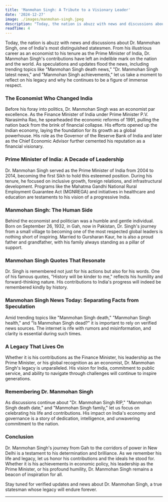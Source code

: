 ```yaml
---
title: 'Manmohan Singh: A Tribute to a Visionary Leader'
date: '2024-12-27'
image: ./images/manmohan-singh.jpeg
description: "Today, the nation is abuzz with news and discussions about Dr. Manmohan Singh, one of India's most distinguished statesme. From his illustrious career as an economist to his tenure as the Prime Minister of India, Dr. Manmohan Singh's contributions have left an indelible mark on the nation and the world."
readTime: 4
---
```


Today, the nation is abuzz with news and discussions about Dr. Manmohan Singh, one of India's most distinguished statesmen. From his illustrious career as an economist to his tenure as the Prime Minister of India, Dr. Manmohan Singh's contributions have left an indelible mark on the nation and the world. As speculations and updates flood the news, including trending topics like "Manmohan Singh death news," "Dr. Manmohan Singh latest news," and "Manmohan Singh achievements," let us take a moment to reflect on his legacy and why he continues to be a figure of immense respect.

### **The Economist Who Changed India**
Before his foray into politics, Dr. Manmohan Singh was an economist par excellence. As the Finance Minister of India under Prime Minister P.V. Narasimha Rao, he spearheaded the economic reforms of 1991, pulling the nation back from the brink of financial collapse. His efforts opened up the Indian economy, laying the foundation for its growth as a global powerhouse. His role as the Governor of the Reserve Bank of India and later as the Chief Economic Advisor further cemented his reputation as a financial visionary.

### **Prime Minister of India: A Decade of Leadership**
Dr. Manmohan Singh served as the Prime Minister of India from 2004 to 2014, becoming the first Sikh to hold this esteemed position. During his tenure, he focused on inclusive growth, foreign relations, and infrastructural development. Programs like the Mahatma Gandhi National Rural Employment Guarantee Act (MGNREGA) and initiatives in healthcare and education are testaments to his vision of a progressive India.

### **Manmohan Singh: The Human Side**
Behind the economist and politician was a humble and gentle individual. Born on September 26, 1932, in Gah, now in Pakistan, Dr. Singh's journey from a small village to becoming one of the most respected global leaders is nothing short of inspiring. Married to Gursharan Kaur, he is also a proud father and grandfather, with his family always standing as a pillar of support.

### **Manmohan Singh Quotes That Resonate**
Dr. Singh is remembered not just for his actions but also for his words. One of his famous quotes, "History will be kinder to me," reflects his humility and forward-thinking nature. His contributions to India's progress will indeed be remembered kindly by history.

### **Manmohan Singh News Today: Separating Facts from Speculation**
Amid trending topics like "Manmohan Singh death," "Manmohan Singh health," and "Is Manmohan Singh dead?" it is important to rely on verified news sources. The internet is rife with rumors and misinformation, and clarity is essential during such times.

### **A Legacy That Lives On**
Whether it is his contributions as the Finance Minister, his leadership as the Prime Minister, or his global recognition as an economist, Dr. Manmohan Singh's legacy is unparalleled. His vision for India, commitment to public service, and ability to navigate through challenges will continue to inspire generations.

### **Remembering Dr. Manmohan Singh**
As discussions continue about "Dr. Manmohan Singh RIP," "Manmohan Singh death date," and "Manmohan Singh family," let us focus on celebrating his life and contributions. His impact on India's economy and governance is a story of dedication, intelligence, and unwavering commitment to the nation.

### **Conclusion**
Dr. Manmohan Singh's journey from Gah to the corridors of power in New Delhi is a testament to his determination and brilliance. As we remember his life and legacy, let us honor his contributions and the ideals he stood for. Whether it is his achievements in economic policy, his leadership as the Prime Minister, or his profound humility, Dr. Manmohan Singh remains a beacon of inspiration for all.

Stay tuned for verified updates and news about Dr. Manmohan Singh, a true statesman whose legacy will endure forever.


---